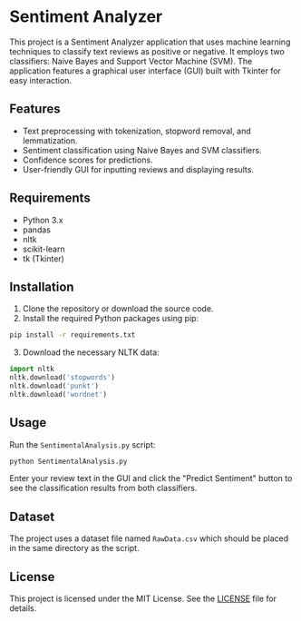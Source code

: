# Sentiment Analyzer

This project is a Sentiment Analyzer application that uses machine learning techniques to classify text reviews as positive or negative. It employs two classifiers: Naive Bayes and Support Vector Machine (SVM). The application features a graphical user interface (GUI) built with Tkinter for easy interaction.

## Features

- Text preprocessing with tokenization, stopword removal, and lemmatization.
- Sentiment classification using Naive Bayes and SVM classifiers.
- Confidence scores for predictions.
- User-friendly GUI for inputting reviews and displaying results.

## Requirements

- Python 3.x
- pandas
- nltk
- scikit-learn
- tk (Tkinter)

## Installation

1. Clone the repository or download the source code.
2. Install the required Python packages using pip:

```bash
pip install -r requirements.txt
```

3. Download the necessary NLTK data:

```python
import nltk
nltk.download('stopwords')
nltk.download('punkt')
nltk.download('wordnet')
```

## Usage

Run the `SentimentalAnalysis.py` script:

```bash
python SentimentalAnalysis.py
```

Enter your review text in the GUI and click the "Predict Sentiment" button to see the classification results from both classifiers.

## Dataset

The project uses a dataset file named `RawData.csv` which should be placed in the same directory as the script.

## License

This project is licensed under the MIT License. See the [LICENSE](LICENSE) file for details.
